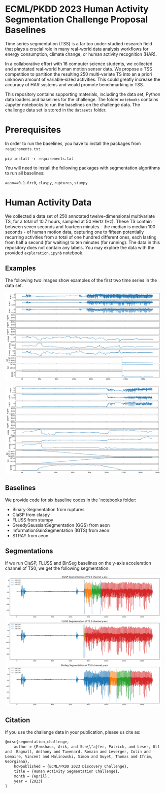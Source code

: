 # ECML/PKDD 2023 Human Activity Segmentation Challenge Proposal Baselines

Time series segmentation (TSS) is a far too under-studied research field that plays a
crucial role in many real-world data analysis workflows for energy consumption, climate
change, or human activity recognition (HAR).

In a collaborative effort with 16 computer
science students, we collected and annotated real-world human motion sensor data. We
propose a TSS competition to partition the resulting 250 multi-variate TS into an a
priori unknown amount of variable-sized activities. This could greatly increase the
accuracy of HAR systems and would promote benchmarking in TSS.

This repository contains supporting materials, including the data set, Python data
loaders and baselines for the challenge. The folder `notebooks` contains
Jupyter notebooks to run the baselines on the challenge data. The challenge data set is
stored in the `datasets` folder.

# Prerequisites

In order to run the baselines, you have to install the packages from `requirements.txt`.

`pip install -r requirements.txt`

You will need to install the following packages with segmentation algorithms to run all baselines:

`aeon==0.1.0rc0`, `claspy`, `ruptures`, `stumpy`

# Human Activity Data

We collected a data set of 250 annotated twelve-dimensional multivariate TS, for a total
of 10.7 hours, sampled at 50 Hertz (Hz). These TS contain between seven seconds and
fourteen minutes - the median is median 100 seconds - of human motion data, capturing
one to fifteen potentially recurring activities from a total of one hundred different 
ones, each lasting from half a second (for waiting) to ten minutes (for running). The 
data in this repository does not contain any labels. You may explore the data with the
provided `exploration.ipynb` notebook.

## Examples

The following two images show examples of the first two time series in the data set.

![image](figures/TS0.png)

![image](figures/TS1.png)

## Baselines

We provide code for six baseline codes in the `notebooks folder:

- Binary-Segmentation from ruptures
- ClaSP from claspy
- FLUSS from stumpy
- GreedyGaussianSegmentation (GGS) from aeon
- InformationGainSegmentation (IGTS) from aeon
- STRAY from aeon

## Segmentations

If we run ClaSP, FLUSS and BinSeg baselines on the y-axis acceleration channel of
TS0, we get the following segmentation.

![image](figures/clasp_TS0.png)
![image](figures/fluss_TS0.png)
![image](figures/binseg_TS0.png)

## Citation

If you use the challenge data in your publication, please us cite as:
```
@misc{segmentation_challenge,
	author = {Ermshaus, Arik, and Sch{\"a}fer, Patrick, and Leser, Ulf and  Bagnall, Anthony and Tavenard, Romain and Leverger, Colin and Lemaire, Vincent and Malinowski, Simon and Guyet, Thomas and Ifrim, Georgiana},
	howpublished = {ECML/PKDD 2023 Discovery Challenge},
	title = {Human Activity Segmentation Challenge},
	month = {April},
	year = {2023}
}
```
